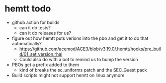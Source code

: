 # hemtt todo
- github action for builds
  - can it do tests?
  - can it do releases for us?
- figure out how hemtt puts verions into the pbo and get it to do that automatically?
  - https://github.com/acemod/ACE3/blob/v3.19.0/.hemtt/hooks/pre_build/01_set_version.rhai
  - Could also do with a bot to remind us to bump the version
- PBOs get a prefix added to them
  - kind of breaks the sc_uniforms patch and the SEC_Guest pack
- Build scripts might not support hemtt on linux anymore
